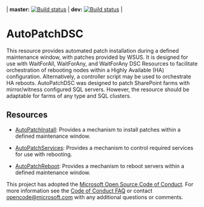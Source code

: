 | **master:** [![Build status](https://ci.appveyor.com/api/projects/status/k6d7snrsx1neqjcm/branch/master?svg=true)](https://ci.appveyor.com/project/chmadole/autopatchdsc/branch/master) | **dev:** [![Build status](https://ci.appveyor.com/api/projects/status/k6d7snrsx1neqjcm/branch/dev?svg=true)](https://ci.appveyor.com/project/chmadole/autopatchdsc/branch/dev) |

# AutoPatchDSC

This resource provides automated patch installation during a defined maintenance window, with patches provided by WSUS. It is designed for use with WaitForAll, WaitForAny, and WaitForAny DSC Resources to facilitate orchestration of rebooting nodes within a Highly Available (HA) configuration. Alternatively, a controller script may be used to orchestrate HA reboots. AutoPatchDSC was designed to patch SharePoint farms with mirror/witness configured SQL servers. However, the resource should be adaptable for farms of any type and SQL clusters.

## Resources

* [AutoPatchInstall](#AutoPatchInstall): Provides a mechanism to install patches within a defined maintenance window. 

* [AutoPatchServices](#AutoPatchServices): Provides a mechanism to control required services for use with rebooting. 

* [AutoPatchReboot](#AutoPatchReboot): Provides a mechanism to reboot servers within a defined maintenance window.

This project has adopted the [Microsoft Open Source Code of Conduct](
  https://opensource.microsoft.com/codeofconduct/).
For more information see the [Code of Conduct FAQ](
  https://opensource.microsoft.com/codeofconduct/faq/) 
or contact [opencode@microsoft.com](mailto:opencode@microsoft.com) with any additional questions 
or comments.
